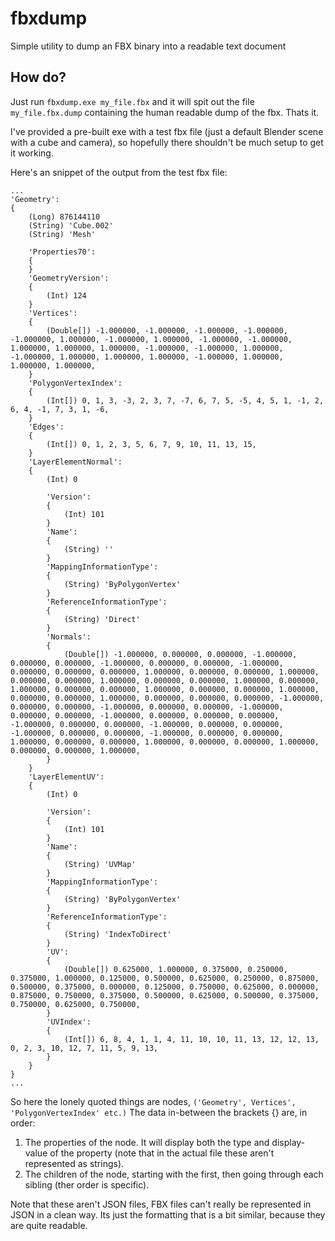 # fbxdump
Simple utility to dump an FBX binary into a readable text document

## How do?
Just run `fbxdump.exe my_file.fbx` and it will spit out the file `my_file.fbx.dump` containing the human readable dump of the fbx. Thats it.

I've provided a pre-built exe with a test fbx file (just a default Blender scene with a cube and camera), so hopefully there shouldn't be much setup to get it working.

Here's an snippet of the output from the test fbx file:
```
...
'Geometry':
{
	(Long) 876144110
	(String) 'Cube.002'
	(String) 'Mesh'
	
	'Properties70':
	{
	}
	'GeometryVersion':
	{
		(Int) 124
	}
	'Vertices':
	{
		(Double[]) -1.000000, -1.000000, -1.000000, -1.000000, -1.000000, 1.000000, -1.000000, 1.000000, -1.000000, -1.000000, 1.000000, 1.000000, 1.000000, -1.000000, -1.000000, 1.000000, -1.000000, 1.000000, 1.000000, 1.000000, -1.000000, 1.000000, 1.000000, 1.000000, 
	}
	'PolygonVertexIndex':
	{
		(Int[]) 0, 1, 3, -3, 2, 3, 7, -7, 6, 7, 5, -5, 4, 5, 1, -1, 2, 6, 4, -1, 7, 3, 1, -6, 
	}
	'Edges':
	{
		(Int[]) 0, 1, 2, 3, 5, 6, 7, 9, 10, 11, 13, 15, 
	}
	'LayerElementNormal':
	{
		(Int) 0
		
		'Version':
		{
			(Int) 101
		}
		'Name':
		{
			(String) ''
		}
		'MappingInformationType':
		{
			(String) 'ByPolygonVertex'
		}
		'ReferenceInformationType':
		{
			(String) 'Direct'
		}
		'Normals':
		{
			(Double[]) -1.000000, 0.000000, 0.000000, -1.000000, 0.000000, 0.000000, -1.000000, 0.000000, 0.000000, -1.000000, 0.000000, 0.000000, 0.000000, 1.000000, 0.000000, 0.000000, 1.000000, 0.000000, 0.000000, 1.000000, 0.000000, 0.000000, 1.000000, 0.000000, 1.000000, 0.000000, 0.000000, 1.000000, 0.000000, 0.000000, 1.000000, 0.000000, 0.000000, 1.000000, 0.000000, 0.000000, 0.000000, -1.000000, 0.000000, 0.000000, -1.000000, 0.000000, 0.000000, -1.000000, 0.000000, 0.000000, -1.000000, 0.000000, 0.000000, 0.000000, -1.000000, 0.000000, 0.000000, -1.000000, 0.000000, 0.000000, -1.000000, 0.000000, 0.000000, -1.000000, 0.000000, 0.000000, 1.000000, 0.000000, 0.000000, 1.000000, 0.000000, 0.000000, 1.000000, 0.000000, 0.000000, 1.000000, 
		}
	}
	'LayerElementUV':
	{
		(Int) 0
		
		'Version':
		{
			(Int) 101
		}
		'Name':
		{
			(String) 'UVMap'
		}
		'MappingInformationType':
		{
			(String) 'ByPolygonVertex'
		}
		'ReferenceInformationType':
		{
			(String) 'IndexToDirect'
		}
		'UV':
		{
			(Double[]) 0.625000, 1.000000, 0.375000, 0.250000, 0.375000, 1.000000, 0.125000, 0.500000, 0.625000, 0.250000, 0.875000, 0.500000, 0.375000, 0.000000, 0.125000, 0.750000, 0.625000, 0.000000, 0.875000, 0.750000, 0.375000, 0.500000, 0.625000, 0.500000, 0.375000, 0.750000, 0.625000, 0.750000, 
		}
		'UVIndex':
		{
			(Int[]) 6, 8, 4, 1, 1, 4, 11, 10, 10, 11, 13, 12, 12, 13, 0, 2, 3, 10, 12, 7, 11, 5, 9, 13, 
		}
	}
}
...
```

So here the lonely quoted things are nodes, `('Geometry', Vertices', 'PolygonVertexIndex' etc.)`
The data in-between the brackets {} are, in order:
1. The properties of the node. It will display both the type and display-value of the property (note that in the actual file these aren't represented as strings).
2. The children of the node, starting with the first, then going through each sibling (ther order is specific).

Note that these aren't JSON files, FBX files can't really be represented in JSON in a clean way. Its just the formatting that is a bit similar, because they are quite readable.
